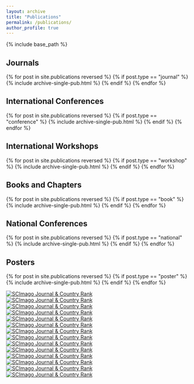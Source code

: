 ```yaml
---
layout: archive
title: "Publications"
permalink: /publications/
author_profile: true
---
```


{% include base_path %}

<h2> Journals </h2>
{% for post in site.publications reversed %}
  {% if post.type == "journal" %}
    {% include archive-single-pub.html %}
  {% endif %}
{% endfor %}

<h2> International Conferences </h2>
{% for post in site.publications reversed %}
  {% if post.type == "conference" %}
    {% include archive-single-pub.html %}
  {% endif %}
{% endfor %}

<h2> International Workshops </h2>
{% for post in site.publications reversed %}
  {% if post.type == "workshop" %}
    {% include archive-single-pub.html %}
  {% endif %}
{% endfor %}

<h2> Books and Chapters </h2>
{% for post in site.publications reversed %}
  {% if post.type == "book" %}
    {% include archive-single-pub.html %}
  {% endif %}
{% endfor %}

<h2> National Conferences </h2>
{% for post in site.publications reversed %}
  {% if post.type == "national" %}
    {% include archive-single-pub.html %}
  {% endif %}
{% endfor %}

<h2> Posters </h2>
{% for post in site.publications reversed %}
  {% if post.type == "poster" %}
    {% include archive-single-pub.html %}
  {% endif %}
{% endfor %}

<a href="https://www.scimagojr.com/journalsearch.php?q=21100907125&amp;tip=sid&amp;exact=no" title="SCImago Journal &amp; Country Rank"><img border="0" src="https://www.scimagojr.com/journal_img.php?id=21100907125" alt="SCImago Journal &amp; Country Rank"  /></a>
<br>
<a href="https://www.scimagojr.com/journalsearch.php?q=12264&amp;tip=sid&amp;exact=no" title="SCImago Journal &amp; Country Rank"><img border="0" src="https://www.scimagojr.com/journal_img.php?id=12264" alt="SCImago Journal &amp; Country Rank"  /></a>
<br>
<a href="https://www.scimagojr.com/journalsearch.php?q=19700174607&amp;tip=sid&amp;exact=no" title="SCImago Journal &amp; Country Rank"><img border="0" src="https://www.scimagojr.com/journal_img.php?id=19700174607" alt="SCImago Journal &amp; Country Rank"  /></a>
<br>
<a href="https://www.scimagojr.com/journalsearch.php?q=25033&amp;tip=sid&amp;exact=no" title="SCImago Journal &amp; Country Rank"><img border="0" src="https://www.scimagojr.com/journal_img.php?id=25033" alt="SCImago Journal &amp; Country Rank"  /></a>
<br>
<a href="https://www.scimagojr.com/journalsearch.php?q=25621&amp;tip=sid&amp;exact=no" title="SCImago Journal &amp; Country Rank"><img border="0" src="https://www.scimagojr.com/journal_img.php?id=25621" alt="SCImago Journal &amp; Country Rank"  /></a>
<br>
<a href="https://www.scimagojr.com/journalsearch.php?q=17344&amp;tip=sid&amp;exact=no" title="SCImago Journal &amp; Country Rank"><img border="0" src="https://www.scimagojr.com/journal_img.php?id=17344" alt="SCImago Journal &amp; Country Rank"  /></a>
<br>
<a href="https://www.scimagojr.com/journalsearch.php?q=21100374601&amp;tip=sid&amp;exact=no" title="SCImago Journal &amp; Country Rank"><img border="0" src="https://www.scimagojr.com/journal_img.php?id=21100374601" alt="SCImago Journal &amp; Country Rank"  /></a>
<br>
<a href="https://www.scimagojr.com/journalsearch.php?q=21100829268&amp;tip=sid&amp;exact=no" title="SCImago Journal &amp; Country Rank"><img border="0" src="https://www.scimagojr.com/journal_img.php?id=21100829268" alt="SCImago Journal &amp; Country Rank"  /></a>
<br>
<a href="https://www.scimagojr.com/journalsearch.php?q=25623&amp;tip=sid&amp;exact=no" title="SCImago Journal &amp; Country Rank"><img border="0" src="https://www.scimagojr.com/journal_img.php?id=25623" alt="SCImago Journal &amp; Country Rank"  /></a>
<br>
<a href="https://www.scimagojr.com/journalsearch.php?q=19268&amp;tip=sid&amp;exact=no" title="SCImago Journal &amp; Country Rank"><img border="0" src="https://www.scimagojr.com/journal_img.php?id=19268" alt="SCImago Journal &amp; Country Rank"  /></a>
<br>
<a href="https://www.scimagojr.com/journalsearch.php?q=26138&amp;tip=sid&amp;exact=no" title="SCImago Journal &amp; Country Rank"><img border="0" src="https://www.scimagojr.com/journal_img.php?id=26138" alt="SCImago Journal &amp; Country Rank"  /></a>
<br>
<a href="https://www.scimagojr.com/journalsearch.php?q=24563&amp;tip=sid&amp;exact=no" title="SCImago Journal &amp; Country Rank"><img border="0" src="https://www.scimagojr.com/journal_img.php?id=24563" alt="SCImago Journal &amp; Country Rank"  /></a>
<br>
<a href="https://www.scimagojr.com/journalsearch.php?q=27871&amp;tip=sid&amp;exact=no" title="SCImago Journal &amp; Country Rank"><img border="0" src="https://www.scimagojr.com/journal_img.php?id=27871" alt="SCImago Journal &amp; Country Rank"  /></a>
<br>
<a href="https://www.scimagojr.com/journalsearch.php?q=19829&amp;tip=sid&amp;exact=no" title="SCImago Journal &amp; Country Rank"><img border="0" src="https://www.scimagojr.com/journal_img.php?id=19829" alt="SCImago Journal &amp; Country Rank"  /></a>

